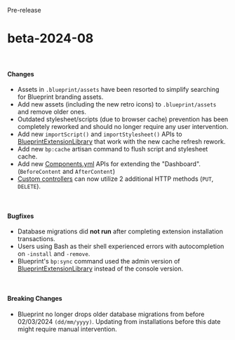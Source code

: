<span class="badge bg-warning-subtle border border-warning-subtle text-warning-emphasis rounded-pill"><i class="bi bi-binoculars-fill"></i> Pre-release</span>
# beta-2024-08
<br/>

#### Changes
- Assets in `.blueprint/assets` have been resorted to simplify searching for Blueprint branding assets.
- Add new assets (including the new retro icons) to `.blueprint/assets` and remove older ones.
- Outdated stylesheet/scripts (due to browser cache) prevention has been completely reworked and should no longer require any user intervention.
- Add new `importScript()` and `importStylesheet()` APIs to [BlueprintExtensionLibrary](?page=documentation/$blueprint) that work with the new cache refresh rework.
- Add new `bp:cache` artisan command to flush script and stylesheet cache.
- Add new [Components.yml](?page=documentation/componentsyml) APIs for extending the "Dashboard". (`BeforeContent` and `AfterContent`)
- [Custom controllers](?page=developing-extensions/Custom-controllers) can now utilize 2 additional HTTP methods (`PUT`, `DELETE`).

<br/>

#### Bugfixes
- Database migrations did **not run** after completing extension installation transactions.
- Users using Bash as their shell experienced errors with autocompletion on `-install` and `-remove`.
- Blueprint's `bp:sync` command used the admin version of [BlueprintExtensionLibrary](?page=documentation/$blueprint) instead of the console version.

<br/>

#### Breaking Changes
- Blueprint no longer drops older database migrations from before 02/03/2024 `(dd/mm/yyyy)`. Updating from installations before this date might require manual intervention.